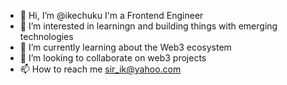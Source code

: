 - 👋 Hi, I’m @ikechuku I'm a Frontend Engineer
- 👀 I’m interested in learningn and building things with emerging technologies 
- 🌱 I’m currently learning about the Web3 ecosystem 
- 💞️ I’m looking to collaborate on web3 projects 
- 📫 How to reach me sir_ik@yahoo.com 

<!---
ikechuku/ikechuku is a ✨ special ✨ repository because its `README.md` (this file) appears on your GitHub profile.
You can click the Preview link to take a look at your changes.
--->
